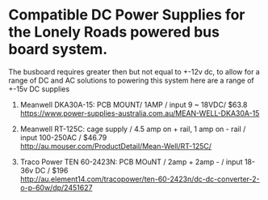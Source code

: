 # Compatible DC Power Supplies for the Lonely Roads powered bus board system.
The busboard requires greater then but not equal to +-12v dc, to allow for a range of DC and AC solutions to powering this system here are a range of +-15v DC supplies

1. Meanwell DKA30A-15: PCB MOUNT/ 1AMP / input 9 ~ 18VDC/ $63.8  
https://www.power-supplies-australia.com.au/MEAN-WELL-DKA30A-15

2. Meanwell RT-125C: cage supply / 4.5 amp on + rail, 1 amp on - rail / input 100-250AC / $46.79  
http://au.mouser.com/ProductDetail/Mean-Well/RT-125C/

3. Traco Power TEN 60-2423N: PCB MOuNT / 2amp + 2amp - / input 18-36v DC / $196  
http://au.element14.com/tracopower/ten-60-2423n/dc-dc-converter-2-o-p-60w/dp/2451627
